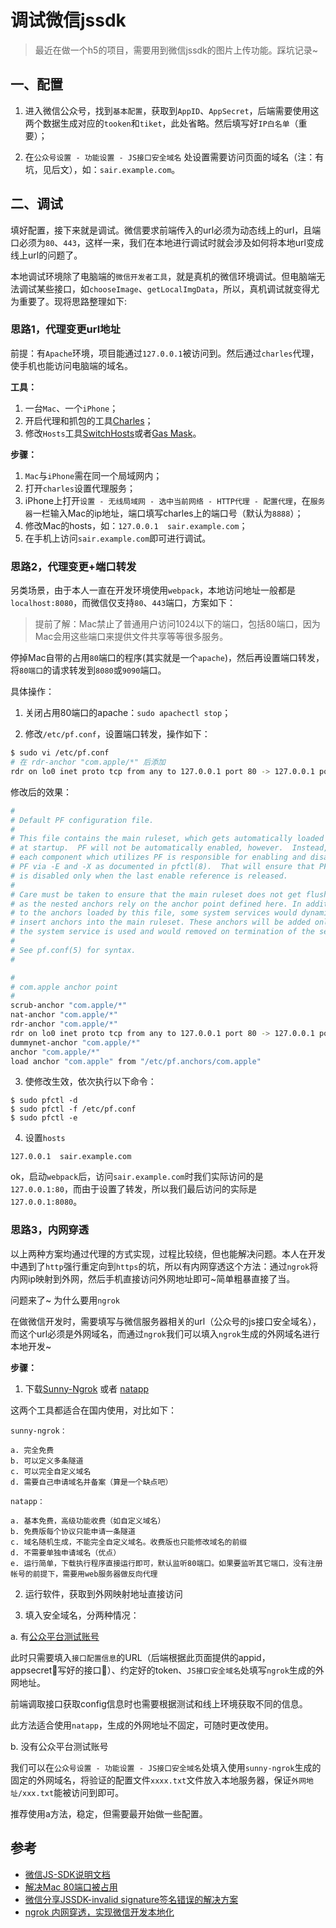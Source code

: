 # 调试微信jssdk

> 最近在做一个h5的项目，需要用到微信jssdk的图片上传功能。踩坑记录~

## 一、配置

1. 进入微信公众号，找到`基本配置`，获取到`AppID`、`AppSecret`，后端需要使用这两个数据生成对应的`tooken`和`tiket`，此处省略。然后填写好`IP白名单`（重要）；

2. 在`公众号设置 - 功能设置 - JS接口安全域名` 处设置需要访问页面的域名（注：有坑，见后文），如：`sair.example.com`。

## 二、调试

填好配置，接下来就是调试。微信要求前端传入的url必须为动态线上的url，且端口必须为`80`、`443`，这样一来，我们在本地进行调试时就会涉及如何将本地url变成线上url的问题了。

本地调试环境除了电脑端的`微信开发者工具`，就是真机的微信环境调试。但电脑端无法调试某些接口，如`chooseImage`、`getLocalImgData`，所以，真机调试就变得尤为重要了。现将思路整理如下:

### 思路1，代理变更url地址

前提：有`Apache`环境，项目能通过`127.0.0.1`被访问到。然后通过`charles`代理，使手机也能访问电脑端的域名。

**工具：**

1. 一台`Mac`、一个`iPhone`；
2. 开启代理和抓包的工具[Charles](https://www.charlesproxy.com/)；
3. 修改`Hosts`工具[SwitchHosts](https://github.com/oldj/SwitchHosts)或者[Gas Mask](https://github.com/2ndalpha/gasmask)。

**步骤：**

1. `Mac`与`iPhone`需在同一个局域网内；
2. 打开`charles`设置代理服务；
3. iPhone上打开`设置 - 无线局域网 - 选中当前网络 - HTTP代理 - 配置代理`，在`服务器`一栏输入Mac的ip地址，端口填写charles上的端口号（默认为`8888`）；
4. 修改Mac的hosts，如：`127.0.0.1  sair.example.com`；
5. 在手机上访问`sair.example.com`即可进行调试。

### 思路2，代理变更+端口转发

另类场景，由于本人一直在开发环境使用`webpack`，本地访问地址一般都是`localhost:8080`，而微信仅支持`80`、`443`端口，方案如下：

> 提前了解：Mac禁止了普通用户访问1024以下的端口，包括80端口，因为Mac会用这些端口来提供文件共享等等很多服务。

停掉Mac自带的占用`80`端口的程序(其实就是一个`apache`)，然后再设置端口转发，将`80端口`的请求转发到`8080`或`9090`端口。

具体操作：

1. 关闭占用80端口的apache：`sudo apachectl stop`；

2. 修改`/etc/pf.conf`，设置端口转发，操作如下：

``` bash
$ sudo vi /etc/pf.conf
# 在 rdr-anchor "com.apple/*" 后添加 
rdr on lo0 inet proto tcp from any to 127.0.0.1 port 80 -> 127.0.0.1 port 8080
```

修改后的效果：

``` bash
#
# Default PF configuration file.
#
# This file contains the main ruleset, which gets automatically loaded
# at startup.  PF will not be automatically enabled, however.  Instead,
# each component which utilizes PF is responsible for enabling and disabling
# PF via -E and -X as documented in pfctl(8).  That will ensure that PF
# is disabled only when the last enable reference is released.
#
# Care must be taken to ensure that the main ruleset does not get flushed,
# as the nested anchors rely on the anchor point defined here. In addition,
# to the anchors loaded by this file, some system services would dynamically
# insert anchors into the main ruleset. These anchors will be added only when
# the system service is used and would removed on termination of the service.
#
# See pf.conf(5) for syntax.
#

#
# com.apple anchor point
#
scrub-anchor "com.apple/*"
nat-anchor "com.apple/*"
rdr-anchor "com.apple/*"
rdr on lo0 inet proto tcp from any to 127.0.0.1 port 80 -> 127.0.0.1 port 9090
dummynet-anchor "com.apple/*"
anchor "com.apple/*"
load anchor "com.apple" from "/etc/pf.anchors/com.apple"
```

3. 使修改生效，依次执行以下命令：

```
$ sudo pfctl -d
$ sudo pfctl -f /etc/pf.conf  
$ sudo pfctl -e 
```

4. 设置`hosts`

```
127.0.0.1  sair.example.com
```

ok，启动`webpack`后，访问`sair.example.com`时我们实际访问的是`127.0.0.1:80`，而由于设置了转发，所以我们最后访问的实际是`127.0.0.1:8080`。

### 思路3，内网穿透

以上两种方案均通过代理的方式实现，过程比较绕，但也能解决问题。本人在开发中遇到了`http`强行重定向到`https`的坑，所以有内网穿透这个方法：通过`ngrok`将内网ip映射到外网，然后手机直接访问外网地址即可~简单粗暴直接了当。

问题来了~ 为什么要用`ngrok`

在做微信开发时，需要填写与微信服务器相关的url（公众号的js接口安全域名），而这个url必须是外网域名，而通过`ngrok`我们可以填入`ngrok`生成的外网域名进行本地开发~

**步骤：**

1. 下载[Sunny-Ngrok](https://ngrok.cc/) 或者 [natapp](https://natapp.cn/)

这两个工具都适合在国内使用，对比如下：

    sunny-ngrok：

    a. 完全免费 
    b. 可以定义多条隧道 
    c. 可以完全自定义域名 
    d. 需要自己申请域名并备案（算是一个缺点吧）

    natapp：

    a. 基本免费，高级功能收费（如自定义域名） 
    b. 免费版每个协议只能申请一条隧道 
    c. 域名随机生成，不能完全自定义域名。收费版也只能修改域名的前缀 
    d. 不需要单独申请域名（优点） 
    e. 运行简单，下载执行程序直接运行即可，默认监听80端口。如果要监听其它端口，没有注册帐号的前提下，需要用web服务器做反向代理

2. 运行软件，获取到外网映射地址直接访问

3. 填入安全域名，分两种情况：

a. 有[公众平台测试账号](https://mp.weixin.qq.com/debug/cgi-bin/sandboxinfo?action=showinfo&t=sandbox/index)

此时只需要填入`接口配置信息`的URL（后端根据此页面提供的appid，appsecret写好的接口）、约定好的token、`JS接口安全域名`处填写`ngrok`生成的外网地址。

前端调取接口获取config信息时也需要根据测试和线上环境获取不同的信息。

此方法适合使用`natapp`，生成的外网地址不固定，可随时更改使用。

b. 没有公众平台测试账号

我们可以在`公众号设置 - 功能设置 - JS接口安全域名`处填入使用`sunny-ngrok`生成的固定的外网域名，将验证的配置文件`xxxx.txt`文件放入本地服务器，保证`外网地址/xxx.txt`能被访问到即可。

推荐使用a方法，稳定，但需要最开始做一些配置。


## 参考

- [微信JS-SDK说明文档](https://mp.weixin.qq.com/wiki?action=doc&id=mp1421141115&t=0.6318919454950129)
- [解决Mac 80端口被占用](https://blog.csdn.net/toocruel/article/details/79987388)
- [微信分享JSSDK-invalid signature签名错误的解决方案](https://www.cnblogs.com/vipstone/p/6732660.html)
- [ngrok 内网穿透，实现微信开发本地化](https://blog.gavinzh.com/2016/11/05/ngrok/)
